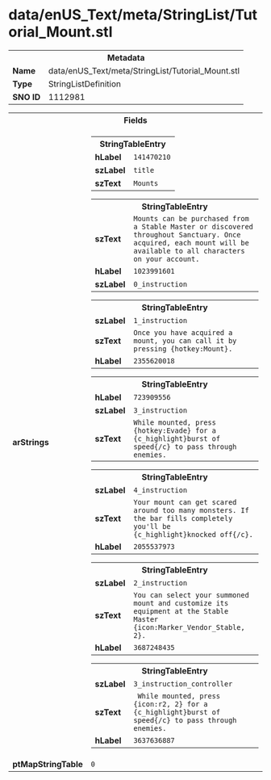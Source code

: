 <h1>data/enUS_Text/meta/StringList/Tutorial_Mount.stl</h1><table><tr><th colspan="100%">Metadata</th></tr><tr><td><b>Name</b></td><td>data/enUS_Text/meta/StringList/Tutorial_Mount.stl</td></tr><tr><td><b>Type</b></td><td>StringListDefinition</td></tr><tr><td><b>SNO ID</b></td><td>1112981</td></tr></table>

<table><tr><th colspan="100%">Fields</th></tr><tr><td><b>arStrings</b></td><td><table><tr><th colspan="100%">StringTableEntry</th></tr><tr><td><b>hLabel</b></td><td><code>141470210</code></td></tr><tr><td><b>szLabel</b></td><td><code>title</code></td></tr><tr><td><b>szText</b></td><td><code>Mounts</code></td></tr></table>


<table><tr><th colspan="100%">StringTableEntry</th></tr><tr><td><b>szText</b></td><td><code>Mounts can be purchased from a Stable Master or discovered throughout Sanctuary. Once acquired, each mount will be available to all characters on your account.</code></td></tr><tr><td><b>hLabel</b></td><td><code>1023991601</code></td></tr><tr><td><b>szLabel</b></td><td><code>0_instruction</code></td></tr></table>


<table><tr><th colspan="100%">StringTableEntry</th></tr><tr><td><b>szLabel</b></td><td><code>1_instruction</code></td></tr><tr><td><b>szText</b></td><td><code>Once you have acquired a mount, you can call it by pressing {hotkey:Mount}. </code></td></tr><tr><td><b>hLabel</b></td><td><code>2355620018</code></td></tr></table>


<table><tr><th colspan="100%">StringTableEntry</th></tr><tr><td><b>hLabel</b></td><td><code>723909556</code></td></tr><tr><td><b>szLabel</b></td><td><code>3_instruction</code></td></tr><tr><td><b>szText</b></td><td><code>While mounted, press {hotkey:Evade} for a {c_highlight}burst of speed{/c} to pass through enemies.</code></td></tr></table>


<table><tr><th colspan="100%">StringTableEntry</th></tr><tr><td><b>szLabel</b></td><td><code>4_instruction</code></td></tr><tr><td><b>szText</b></td><td><code>Your mount can get scared around too many monsters. If the bar fills completely you'll be {c_highlight}knocked off{/c}. </code></td></tr><tr><td><b>hLabel</b></td><td><code>2055537973</code></td></tr></table>


<table><tr><th colspan="100%">StringTableEntry</th></tr><tr><td><b>szLabel</b></td><td><code>2_instruction</code></td></tr><tr><td><b>szText</b></td><td><code>You can select your summoned mount and customize its equipment at the Stable Master {icon:Marker_Vendor_Stable, 2}.</code></td></tr><tr><td><b>hLabel</b></td><td><code>3687248435</code></td></tr></table>


<table><tr><th colspan="100%">StringTableEntry</th></tr><tr><td><b>szLabel</b></td><td><code>3_instruction_controller</code></td></tr><tr><td><b>szText</b></td><td><code> While mounted, press {icon:r2, 2} for a {c_highlight}burst of speed{/c} to pass through enemies.</code></td></tr><tr><td><b>hLabel</b></td><td><code>3637636887</code></td></tr></table>


</td></tr><tr><td><b>ptMapStringTable</b></td><td><code>0</code></td></tr></table>

